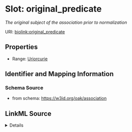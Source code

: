 # Slot: original_predicate
_The original subject of the association prior to normalization_


URI: [biolink:original_predicate](https://w3id.org/biolink/vocab/original_predicate)



<!-- no inheritance hierarchy -->






## Properties

* Range: [Uriorcurie](Uriorcurie.md)







## Identifier and Mapping Information







### Schema Source


* from schema: https://w3id.org/oak/association




## LinkML Source

<details>
```yaml
name: original_predicate
description: The original subject of the association prior to normalization
from_schema: https://w3id.org/oak/association
exact_mappings:
- biolink:original_predicate
rank: 1000
slot_uri: biolink:original_predicate
alias: original_predicate
range: uriorcurie

```
</details>